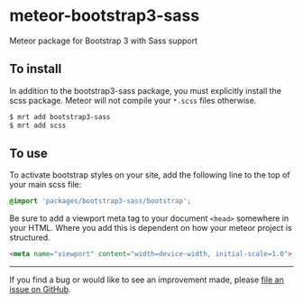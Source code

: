 meteor-bootstrap3-sass
======================

Meteor package for Bootstrap 3 with Sass support

To install
----------

In addition to the bootstrap3-sass package, you must explicitly install the scss package. Meteor will not compile your `*.scss` files otherwise.

```sh
$ mrt add bootstrap3-sass
$ mrt add scss
```

To use
------

To activate bootstrap styles on your site, add the following line to the top of your main scss file:

```scss
@import 'packages/bootstrap3-sass/bootstrap';
```

Be sure to add a viewport meta tag to your document `<head>` somewhere in your HTML. Where you add this is dependent on how your meteor project is structured.

```html
<meta name="viewport" content="width=device-width, initial-scale=1.0">
```

--------------------------------------------------------

If you find a bug or would like to see an improvement made, please [file an issue on GitHub](https://github.com/reywood/meteor-bootstrap3-sass/issues).
